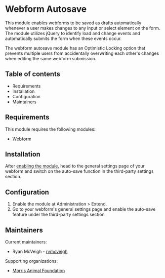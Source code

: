 # Webform Autosave

This module enables webforms to be saved as drafts automatically whenever a
user makes changes to any input or select element on the form. The module
utilizes jQuery to identify load and change events and automatically submits
the form when these events occur.

The webform autosave module has an Optimistic Locking option that prevents
multiple users from accidentally overwriting each other's changes when editing
the same webform submission.

## Table of contents

- Requirements
- Installation
- Configuration
- Maintainers

## Requirements

This module requires the following modules:
- [Webform](https://www.drupal.org/project/webform)

## Installation

After [enabling the module](https://www.drupal.org/docs/extending-drupal/installing-drupal-modules),
head to the general settings page of your webform and switch on the auto-save
function in the third-party settings section.

## Configuration

1. Enable the module at Administration > Extend.
2. Go to your webform's general settings page and enable the auto-save feature
   under the third-party settings section

## Maintainers

Current maintainers:

- Ryan McVeigh - [rymcveigh](https://www.drupal.org/u/rymcveigh)

Supporting organizations:

- [Morris Animal Foundation](https://www.drupal.org/morris-animal-foundation)

